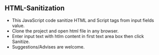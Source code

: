 ## HTML-Sanitization

+ This JavaScript code sanitize HTML and Script tags from input fields value.
+ Clone the project and open html file in any browser.
+ Enter input text with htlm content in first text area box then click Sanitize.
+ Suggestions/Advises are welcome.
